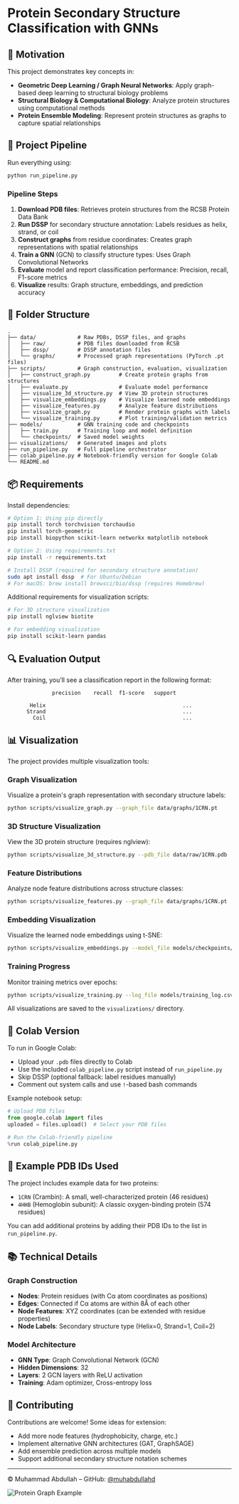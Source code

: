 # Protein Secondary Structure Classification with GNNs

## 🔬 Motivation
This project demonstrates key concepts in:
- **Geometric Deep Learning / Graph Neural Networks**: Apply graph-based deep learning to structural biology problems
- **Structural Biology & Computational Biology**: Analyze protein structures using computational methods
- **Protein Ensemble Modeling**: Represent protein structures as graphs to capture spatial relationships

## 🚀 Project Pipeline
Run everything using:
```bash
python run_pipeline.py
```

### Pipeline Steps
1. **Download PDB files**: Retrieves protein structures from the RCSB Protein Data Bank
2. **Run DSSP** for secondary structure annotation: Labels residues as helix, strand, or coil
3. **Construct graphs** from residue coordinates: Creates graph representations with spatial relationships
4. **Train a GNN** (GCN) to classify structure types: Uses Graph Convolutional Networks
5. **Evaluate** model and report classification performance: Precision, recall, F1-score metrics
6. **Visualize** results: Graph structure, embeddings, and prediction accuracy

## 📂 Folder Structure
```
.
├── data/             # Raw PDBs, DSSP files, and graphs
│   ├── raw/          # PDB files downloaded from RCSB
│   ├── dssp/         # DSSP annotation files
│   └── graphs/       # Processed graph representations (PyTorch .pt files)
├── scripts/          # Graph construction, evaluation, visualization
│   ├── construct_graph.py         # Create protein graphs from structures
│   ├── evaluate.py                # Evaluate model performance
│   ├── visualize_3d_structure.py  # View 3D protein structures
│   ├── visualize_embeddings.py    # Visualize learned node embeddings
│   ├── visualize_features.py      # Analyze feature distributions
│   ├── visualize_graph.py         # Render protein graphs with labels
│   └── visualize_training.py      # Plot training/validation metrics
├── models/           # GNN training code and checkpoints
│   ├── train.py      # Training loop and model definition
│   └── checkpoints/  # Saved model weights
├── visualizations/   # Generated images and plots
├── run_pipeline.py   # Full pipeline orchestrator
├── colab_pipeline.py # Notebook-friendly version for Google Colab
└── README.md
```

## 📦 Requirements
Install dependencies:
```bash
# Option 1: Using pip directly
pip install torch torchvision torchaudio
pip install torch-geometric
pip install biopython scikit-learn networkx matplotlib notebook

# Option 2: Using requirements.txt
pip install -r requirements.txt

# Install DSSP (required for secondary structure annotation)
sudo apt install dssp  # For Ubuntu/Debian
# For macOS: brew install brewsci/bio/dssp (requires Homebrew)
```

Additional requirements for visualization scripts:
```bash
# For 3D structure visualization
pip install nglview biotite

# For embedding visualization
pip install scikit-learn pandas
```

## 🔍 Evaluation Output
After training, you’ll see a classification report in the following format:
```
              precision    recall  f1-score   support

       Helix                                           ...
      Strand                                           ...
        Coil                                           ...
```

## 📊 Visualization
The project provides multiple visualization tools:

### Graph Visualization
Visualize a protein's graph representation with secondary structure labels:
```bash
python scripts/visualize_graph.py --graph_file data/graphs/1CRN.pt
```

### 3D Structure Visualization
View the 3D protein structure (requires nglview):
```bash
python scripts/visualize_3d_structure.py --pdb_file data/raw/1CRN.pdb
```

### Feature Distributions
Analyze node feature distributions across structure classes:
```bash
python scripts/visualize_features.py --graph_file data/graphs/1CRN.pt
```

### Embedding Visualization
Visualize the learned node embeddings using t-SNE:
```bash
python scripts/visualize_embeddings.py --model_file models/checkpoints/gnn_model.pt --data_file data/graphs/1CRN.pt
```

### Training Progress
Monitor training metrics over epochs:
```bash
python scripts/visualize_training.py --log_file models/training_log.csv
```

All visualizations are saved to the `visualizations/` directory.

## 📁 Colab Version
To run in Google Colab:
- Upload your `.pdb` files directly to Colab
- Use the included `colab_pipeline.py` script instead of `run_pipeline.py`
- Skip DSSP (optional fallback: label residues manually)
- Comment out system calls and use `!`-based bash commands

Example notebook setup:
```python
# Upload PDB files
from google.colab import files
uploaded = files.upload()  # Select your PDB files

# Run the Colab-friendly pipeline
%run colab_pipeline.py
```

## 🧪 Example PDB IDs Used
The project includes example data for two proteins:
- `1CRN` (Crambin): A small, well-characterized protein (46 residues)
- `4HHB` (Hemoglobin subunit): A classic oxygen-binding protein (574 residues)

You can add additional proteins by adding their PDB IDs to the list in `run_pipeline.py`.

## 📚 Technical Details

### Graph Construction
- **Nodes**: Protein residues (with Cα atom coordinates as positions)
- **Edges**: Connected if Cα atoms are within 8Å of each other
- **Node Features**: XYZ coordinates (can be extended with residue properties)
- **Node Labels**: Secondary structure type (Helix=0, Strand=1, Coil=2)

### Model Architecture
- **GNN Type**: Graph Convolutional Network (GCN)
- **Hidden Dimensions**: 32
- **Layers**: 2 GCN layers with ReLU activation
- **Training**: Adam optimizer, Cross-entropy loss

## 🔄 Contributing
Contributions are welcome! Some ideas for extension:
- Add more node features (hydrophobicity, charge, etc.)
- Implement alternative GNN architectures (GAT, GraphSAGE)
- Add ensemble prediction across multiple models
- Support additional secondary structure notation schemes

---

© Muhammad Abdullah – GitHub: [@muhabdullahd](https://github.com/muhabdullahd)

![Protein Graph Example](/visualizations/1CRN_graph.png)